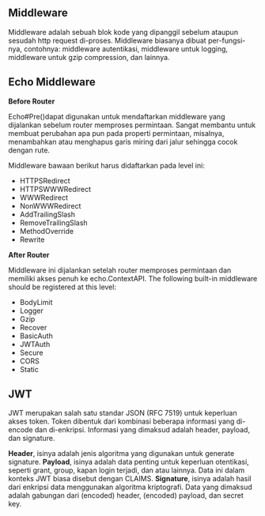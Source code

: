 ## Middleware

Middleware adalah sebuah blok kode yang dipanggil sebelum ataupun sesudah http request di-proses. Middleware biasanya dibuat per-fungsi-nya, contohnya: middleware autentikasi, middleware untuk logging, middleware untuk gzip compression, dan lainnya.

## Echo Middleware

**Before Router**

Echo#Pre()dapat digunakan untuk mendaftarkan middleware yang dijalankan sebelum router memproses permintaan. Sangat membantu untuk membuat perubahan apa pun pada properti permintaan, misalnya, menambahkan atau menghapus garis miring dari jalur sehingga cocok dengan rute.

Middleware bawaan berikut harus didaftarkan pada level ini:

- HTTPSRedirect
- HTTPSWWWRedirect
- WWWRedirect
- NonWWWRedirect
- AddTrailingSlash
- RemoveTrailingSlash
- MethodOverride
- Rewrite

**After Router**

Middleware ini dijalankan setelah router memproses permintaan dan memiliki akses penuh ke echo.ContextAPI.
The following built-in middleware should be registered at this level:

- BodyLimit
- Logger
- Gzip
- Recover
- BasicAuth
- JWTAuth
- Secure
- CORS
- Static

## JWT

JWT merupakan salah satu standar JSON (RFC 7519) untuk keperluan akses token. Token dibentuk dari kombinasi beberapa informasi yang di-encode dan di-enkripsi. Informasi yang dimaksud adalah header, payload, dan signature.

**Header**, isinya adalah jenis algoritma yang digunakan untuk generate signature.
**Payload**, isinya adalah data penting untuk keperluan otentikasi, seperti grant, group, kapan login terjadi, dan atau lainnya. Data ini dalam konteks JWT biasa disebut dengan CLAIMS.
**Signature**, isinya adalah hasil dari enkripsi data menggunakan algoritma kriptografi. Data yang dimaksud adalah gabungan dari (encoded) header, (encoded) payload, dan secret key.
